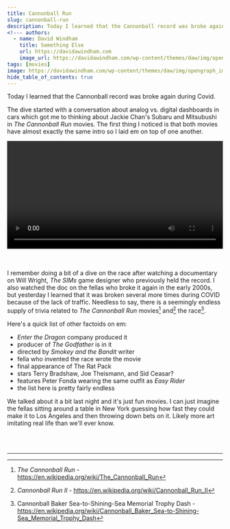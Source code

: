 ```yaml
---
title: Cannonball Run
slug: cannonball-run
description: Today I learned that the Cannonball record was broke again during Covid.
<!--- authors:
  - name: David Windham
    title: Something Else
    url: https://davidawindham.com
    image_url: https://davidawindham.com/wp-content/themes/daw/img/opengraph_image.jpg -->
tags: [movies]
image: https://davidawindham.com/wp-content/themes/daw/img/opengraph_image.jpg
hide_table_of_contents: true
---
```


Today I learned that the Cannonball record was broke again during Covid. 

<!-- truncate -->


The dive started with a conversation about analog vs. digital dashboards in cars which got me to thinking about Jackie Chan's Subaru and Mitsubushi in _The Cannonball Run_ movies. The first thing I noticed is that both movies have almost exactly the same intro so I laid em on top of one another. 

<video src="https://davidawindham.com/wha/cannonball-run.mp4" width="100%" controls="controls">
</video>

<div><br/><br/></div>

I remember doing a bit of a dive on the race after watching a documentary on Will Wright, _The SIMs_ game designer who previously held the record. I also watched the doc on the fellas who broke it again in the early 2000s, but yesterday I learned that it was broken several more times during COVID because of the lack of traffic. Needless to say, there is a seemingly endless supply of trivia related to _The Cannonball Run_ movies[^1] and[^2] the race[^3]. 

Here's a quick list of other factoids on em:

- _Enter the Dragon_ company produced it
- producer of _The Godfather_ is in it
- directed by _Smokey and the Bandit_ writer
- fella who invented the race wrote the movie
- final appearance of The Rat Pack
- stars Terry Bradshaw, Joe Theismann, and Sid Ceasar?
- features Peter Fonda wearing the same outfit as _Easy Rider_
- the list here is pretty fairly endless

We talked about it a bit last night and it's just fun movies. I can just imagine the fellas sitting around a table in New York guessing how fast they could make it to Los Angeles and then throwing down bets on it. Likely more art imitating real life than we'll ever know. 


<div><br/><br/></div>


---

[^1]: _The Cannonball Run_ - https://en.wikipedia.org/wiki/The_Cannonball_Run
[^2]: _Cannonball Run II_ - https://en.wikipedia.org/wiki/Cannonball_Run_II
[^3]: Cannonball Baker Sea-to-Shining-Sea Memorial Trophy Dash - https://en.wikipedia.org/wiki/Cannonball_Baker_Sea-to-Shining-Sea_Memorial_Trophy_Dash

